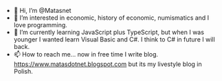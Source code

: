 - 👋 Hi, I’m @Matasnet
- 👀 I’m interested in economic, history of economic, numismatics and I love programming.
- 🌱 I’m currently learning JavaScript plus TypeScript, but when I was younger I wanted learn Visual Basic and C#. I think to C# in future I will back.
- 📫 How to reach me... now in free time I write blog. https://www.matasdotnet.blogspot.com but its my livestyle blog in Polish.

<!---
Matasnet/Matasnet is a ✨ special ✨ repository because its `README.md` (this file) appears on your GitHub profile.
You can click the Preview link to take a look at your changes.
--->
